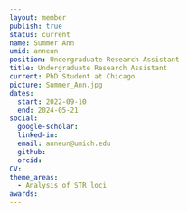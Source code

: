 ```yaml
---
layout: member
publish: true
status: current
name: Summer Ann
umid: anneun
position: Undergraduate Research Assistant
title: Undergraduate Research Assistant
current: PhD Student at Chicago
picture: Summer_Ann.jpg
dates:
  start: 2022-09-10
  end: 2024-05-21
social: 
  google-scholar: 
  linked-in: 
  email: anneun@umich.edu
  github:
  orcid:
CV: 
theme_areas:
  - Analysis of STR loci
awards:
---
```


